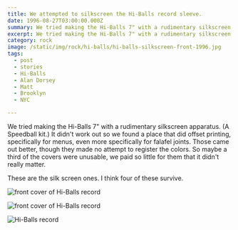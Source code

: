 ```yaml
---
title: We attempted to silkscreen the Hi-Balls record sleeve.
date: 1996-08-27T03:00:00.000Z
summary: We tried making the Hi-Balls 7" with a rudimentary silkscreen apparatus. (A Speedball kit.) It didn't work out.
excerpt: We tried making the Hi-Balls 7" with a rudimentary silkscreen apparatus. (A Speedball kit.) It didn't work out.
category: rock
image: /static/img/rock/hi-balls/hi-balls-silkscreen-front-1996.jpg
tags:
  - post
  - stories
  - Hi-Balls
  - Alan Dorsey
  - Matt
  - Brooklyn
  - NYC

---
```

We tried making the Hi-Balls 7" with a rudimentary silkscreen apparatus. (A Speedball kit.) It didn't work out so we found a place that did offset printing, specifically for menus, even more specifically for falafel joints. Those came out better, though they made no attempt to register the colors. So maybe a third of the covers were unusable, we paid so little for them that it didn't really matter.

These are the silk screen ones. I think four of these survive.

![ front cover of Hi-Balls record](/static/img/rock/hi-balls/hi-balls-silkscreen-front-1996.jpg)

![ front cover of Hi-Balls record](/static/img/rock/hi-balls/hi-balls-silkscreen-back-1996.jpg)

![ Hi-Balls record](/static/img/rock/hi-balls/hi-balls-feel-good-record.jpg)